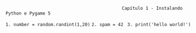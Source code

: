 												Capítulo 1 - Instalando Python e Pygame	5

`1. number = random.randint(1,20)`
`2. spam = 42 `
`3. print('hello world!')`


